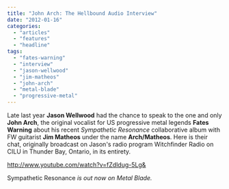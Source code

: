 ```yaml
---
title: "John Arch: The Hellbound Audio Interview"
date: "2012-01-16"
categories: 
  - "articles"
  - "features"
  - "headline"
tags: 
  - "fates-warning"
  - "interview"
  - "jason-wellwood"
  - "jim-matheos"
  - "john-arch"
  - "metal-blade"
  - "progressive-metal"
---
```


Late last year **Jason Wellwood** had the chance to speak to the one and only **John Arch**, the original vocalist for US progressive metal legends **Fates Warning** about his recent _Sympathetic Resonance_ collaborative album with FW guitarist **Jim Matheos** under the name **Arch/Matheos**. Here is their chat, originally broadcast on Jason's radio program Witchfinder Radio on CILU in Thunder Bay, Ontario, in its entirety.

http://www.youtube.com/watch?v=fZdldug-5Lg&

Sympathetic Resonance _is out now on Metal Blade._
